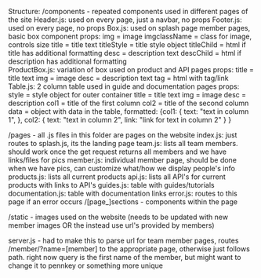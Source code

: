 Structure:
  /components - repeated components used in different pages of the site
    Header.js: used on every page, just a navbar, no props
    Footer.js: used on every page, no props
    Box.js: used on splash page member pages, basic box component
      props:
        img = image
        imgclassName = class for image, controls size
        title = title text
        titleStyle = title style object
        titleChild = html if title has additional formatting
        desc = description text
        descChild = html if description has additional formatting  
    ProductBox.js: variation of box used on product and API pages
      props:
        title = title text
        img = image
        desc = description text
        tag = html with tag/link
    Table.js: 2 column table used in guide and documentation pages
      props:
        style = style object for outer container
        title = title text
        img = image
        desc = description
        col1 = title of the first column
        col2 = title of the second column
        data = object with data in the table, formatted:
          {col1: {
            text: "text in column 1",
            },
          col2: {
            text: "text in column 2",
            link: "link for text in column 2"
            }
          }

  /pages - all .js files in this folder are pages on the website
    index.js: just routes to splash.js, its the landing page
    team.js: lists all team members. should work once the get request returns
      all members and we have links/files for pics
    member.js: individual member page, should be done when we have pics, can
      customize what/how we display people's info
    products.js: lists all current products
    api.js: lists all API's for current products with links to API's
    guides.js: table with guides/tutorials
    documentation.js: table with documentation links
    error.js: routes to this page if an error occurs
    /[page_]sections - components within the page

  /static - images used on the website (needs to be updated with new member
    images OR the instead use url's provided by members)
    
  server.js - had to make this to parse url for team member pages, routes
    /member/?name=[member] to the appropriate page, otherwise just follows path.
    right now query is the first name of the member, but might want to change
    it to pennkey or something more unique

